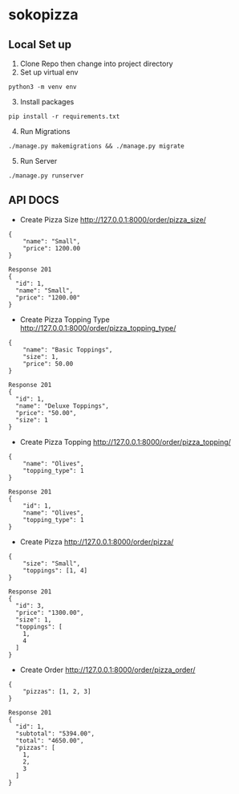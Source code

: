 # sokopizza

## Local Set up
1. Clone Repo then change into project directory
2. Set up virtual env
```
python3 -m venv env
```
3. Install packages
```
pip install -r requirements.txt
```
4. Run Migrations
```
./manage.py makemigrations && ./manage.py migrate
```
5. Run Server
```
./manage.py runserver
```

## API DOCS
- Create Pizza Size
http://127.0.0.1:8000/order/pizza_size/
```
{
	"name": "Small",
	"price": 1200.00
}

Response 201
{
  "id": 1,
  "name": "Small",
  "price": "1200.00"
}
```

- Create Pizza Topping Type
http://127.0.0.1:8000/order/pizza_topping_type/
```
{
	"name": "Basic Toppings",
	"size": 1,
	"price": 50.00
}

Response 201
{
  "id": 1,
  "name": "Deluxe Toppings",
  "price": "50.00",
  "size": 1
}
```
- Create Pizza Topping
http://127.0.0.1:8000/order/pizza_topping/
```
{
    "name": "Olives",
    "topping_type": 1
}

Response 201
{
    "id": 1,
    "name": "Olives",
    "topping_type": 1
}
```
- Create Pizza
http://127.0.0.1:8000/order/pizza/
```
{
	"size": "Small",
	"toppings": [1, 4]
}

Response 201
{
  "id": 3,
  "price": "1300.00",
  "size": 1,
  "toppings": [
    1,
    4
  ]
}
```
- Create Order
http://127.0.0.1:8000/order/pizza_order/
```
{
	"pizzas": [1, 2, 3]
}

Response 201
{
  "id": 1,
  "subtotal": "5394.00",
  "total": "4650.00",
  "pizzas": [
    1,
    2,
    3
  ]
}
```